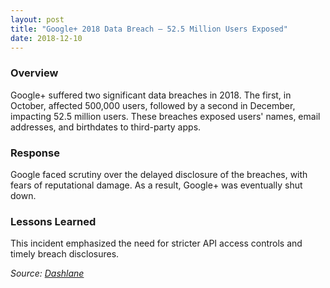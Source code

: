 ```yaml
---
layout: post
title: "Google+ 2018 Data Breach – 52.5 Million Users Exposed"
date: 2018-12-10
---
```


### Overview
Google+ suffered two significant data breaches in 2018. The first, in October, affected 500,000 users, followed by a second in December, impacting 52.5 million users. These breaches exposed users' names, email addresses, and birthdates to third-party apps.

### Response
Google faced scrutiny over the delayed disclosure of the breaches, with fears of reputational damage. As a result, Google+ was eventually shut down.

### Lessons Learned
This incident emphasized the need for stricter API access controls and timely breach disclosures.

_Source: [Dashlane](https://www.dashlane.com/blog/data-breaches-2018/)_
